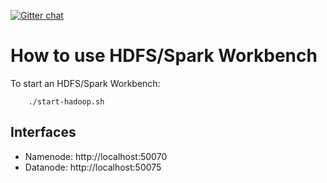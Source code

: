 [![Gitter chat](https://badges.gitter.im/gitterHQ/gitter.png)](https://gitter.im/big-data-europe/docker-hadoop-spark-workbench)

# How to use HDFS/Spark Workbench

To start an HDFS/Spark Workbench:
```
    ./start-hadoop.sh
```

## Interfaces

* Namenode: http://localhost:50070
* Datanode: http://localhost:50075
